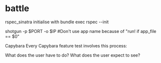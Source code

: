 # battle

rspec_sinatra initialise with bundle exec rspec --init

shotgun -p $PORT -o $IP   #Don't use app name because of "run! if app_file == $0"

Capybara
Every Capybara feature test involves this process:

What does the user have to do?
What does the user expect to see?

